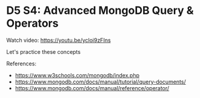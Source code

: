 # D5 S4: Advanced MongoDB Query & Operators

Watch video: https://youtu.be/ycloi9zFIns

Let's practice these concepts

References:
- https://www.w3schools.com/mongodb/index.php
- https://www.mongodb.com/docs/manual/tutorial/query-documents/
- https://www.mongodb.com/docs/manual/reference/operator/
